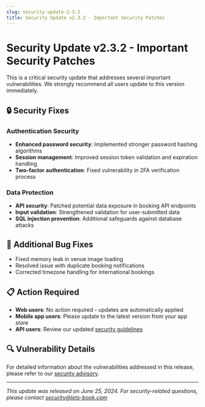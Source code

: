 ```yaml
---
slug: security-update-2-3-2
title: Security Update v2.3.2 - Important Security Patches
---
```


# Security Update v2.3.2 - Important Security Patches

This is a critical security update that addresses several important vulnerabilities. We strongly recommend all users update to this version immediately.

<!-- truncate -->

## 🔒 Security Fixes

### Authentication Security
- **Enhanced password security**: Implemented stronger password hashing algorithms
- **Session management**: Improved session token validation and expiration handling
- **Two-factor authentication**: Fixed vulnerability in 2FA verification process

### Data Protection
- **API security**: Patched potential data exposure in booking API endpoints
- **Input validation**: Strengthened validation for user-submitted data
- **SQL injection prevention**: Additional safeguards against database attacks

## 🐛 Additional Bug Fixes

- Fixed memory leak in venue image loading
- Resolved issue with duplicate booking notifications
- Corrected timezone handling for international bookings

## 📋 Action Required

- **Web users**: No action required - updates are automatically applied
- **Mobile app users**: Please update to the latest version from your app store
- **API users**: Review our updated [security guidelines](/docs/api/security)

## 🔍 Vulnerability Details

For detailed information about the vulnerabilities addressed in this release, please refer to our [security advisory](https://lets-book.com/security/advisory-2024-06-25).

---

*This update was released on June 25, 2024. For security-related questions, please contact security@lets-book.com*
